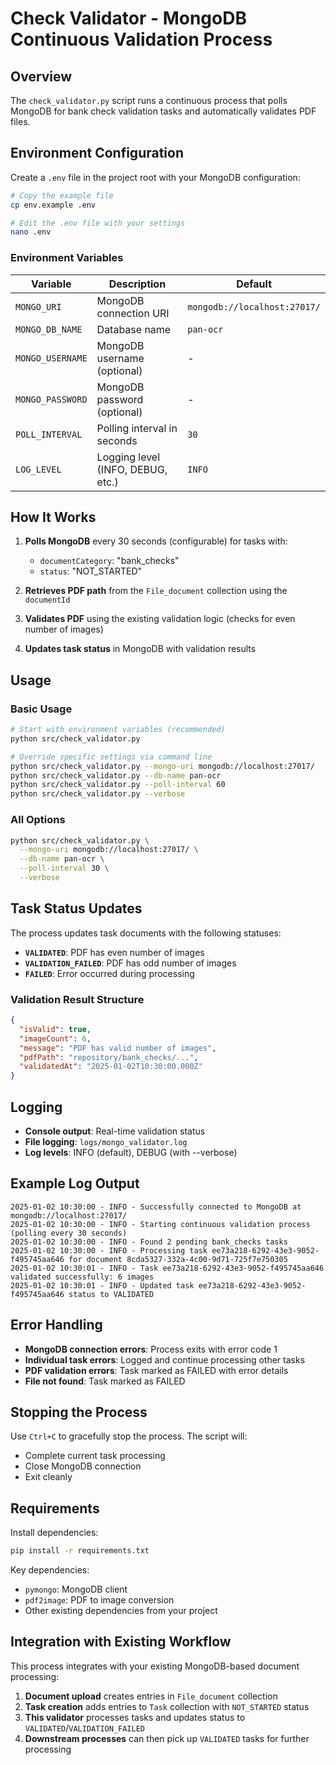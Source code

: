 # Check Validator - MongoDB Continuous Validation Process

## Overview

The `check_validator.py` script runs a continuous process that polls MongoDB for bank check validation tasks and automatically validates PDF files.

## Environment Configuration

Create a `.env` file in the project root with your MongoDB configuration:

```bash
# Copy the example file
cp env.example .env

# Edit the .env file with your settings
nano .env
```

### Environment Variables

| Variable | Description | Default |
|----------|-------------|---------|
| `MONGO_URI` | MongoDB connection URI | `mongodb://localhost:27017/` |
| `MONGO_DB_NAME` | Database name | `pan-ocr` |
| `MONGO_USERNAME` | MongoDB username (optional) | - |
| `MONGO_PASSWORD` | MongoDB password (optional) | - |
| `POLL_INTERVAL` | Polling interval in seconds | `30` |
| `LOG_LEVEL` | Logging level (INFO, DEBUG, etc.) | `INFO` |

## How It Works

1. **Polls MongoDB** every 30 seconds (configurable) for tasks with:
   - `documentCategory`: "bank_checks"
   - `status`: "NOT_STARTED"

2. **Retrieves PDF path** from the `File_document` collection using the `documentId`

3. **Validates PDF** using the existing validation logic (checks for even number of images)

4. **Updates task status** in MongoDB with validation results

## Usage

### Basic Usage
```bash
# Start with environment variables (recommended)
python src/check_validator.py

# Override specific settings via command line
python src/check_validator.py --mongo-uri mongodb://localhost:27017/
python src/check_validator.py --db-name pan-ocr
python src/check_validator.py --poll-interval 60
python src/check_validator.py --verbose
```

### All Options
```bash
python src/check_validator.py \
  --mongo-uri mongodb://localhost:27017/ \
  --db-name pan-ocr \
  --poll-interval 30 \
  --verbose
```

## Task Status Updates

The process updates task documents with the following statuses:

- **`VALIDATED`**: PDF has even number of images
- **`VALIDATION_FAILED`**: PDF has odd number of images
- **`FAILED`**: Error occurred during processing

### Validation Result Structure
```json
{
  "isValid": true,
  "imageCount": 6,
  "message": "PDF has valid number of images",
  "pdfPath": "repository/bank_checks/...",
  "validatedAt": "2025-01-02T10:30:00.000Z"
}
```

## Logging

- **Console output**: Real-time validation status
- **File logging**: `logs/mongo_validator.log`
- **Log levels**: INFO (default), DEBUG (with --verbose)

## Example Log Output

```
2025-01-02 10:30:00 - INFO - Successfully connected to MongoDB at mongodb://localhost:27017/
2025-01-02 10:30:00 - INFO - Starting continuous validation process (polling every 30 seconds)
2025-01-02 10:30:00 - INFO - Found 2 pending bank_checks tasks
2025-01-02 10:30:00 - INFO - Processing task ee73a218-6292-43e3-9052-f495745aa646 for document 8cda5327-332a-4c00-9d71-725f7e750305
2025-01-02 10:30:01 - INFO - Task ee73a218-6292-43e3-9052-f495745aa646 validated successfully: 6 images
2025-01-02 10:30:01 - INFO - Updated task ee73a218-6292-43e3-9052-f495745aa646 status to VALIDATED
```

## Error Handling

- **MongoDB connection errors**: Process exits with error code 1
- **Individual task errors**: Logged and continue processing other tasks
- **PDF validation errors**: Task marked as FAILED with error details
- **File not found**: Task marked as FAILED

## Stopping the Process

Use `Ctrl+C` to gracefully stop the process. The script will:
- Complete current task processing
- Close MongoDB connection
- Exit cleanly

## Requirements

Install dependencies:
```bash
pip install -r requirements.txt
```

Key dependencies:
- `pymongo`: MongoDB client
- `pdf2image`: PDF to image conversion
- Other existing dependencies from your project

## Integration with Existing Workflow

This process integrates with your existing MongoDB-based document processing:

1. **Document upload** creates entries in `File_document` collection
2. **Task creation** adds entries to `Task` collection with `NOT_STARTED` status
3. **This validator** processes tasks and updates status to `VALIDATED`/`VALIDATION_FAILED`
4. **Downstream processes** can then pick up `VALIDATED` tasks for further processing 